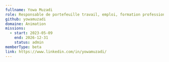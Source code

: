 ```yaml
---
fullname: Yowa Muzadi
role: Responsable de portefeuille travail, emploi, formation professionnelle
github: yowamuzadi
domaine: Animation
missions:
  - start: 2023-05-09
    end: 2026-12-31
    status: admin
memberType: beta
link: https://www.linkedin.com/in/yowamuzadi/
---
```

